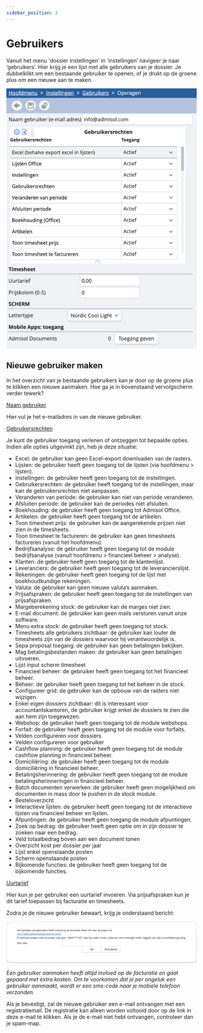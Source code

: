 ```yaml
---
sidebar_position: 3
---
```


# Gebruikers

Vanuit het menu 'dossier instellingen' in ‘instellingen’ navigeer je naar ‘gebruikers’. Hier krijg je een lijst met alle gebruikers van je dossier. Je dubbelklikt om een bestaande gebruiker te openen, of je drukt op de groene plus om een nieuwe aan te maken. 

![alt text](../../../../resources/dossierinstellingen/image-11.png)

## Nieuwe gebruiker maken

In het overzicht van je bestaande gebruikers kan je door op de groene plus te klikken een nieuwe aanmaken. Hoe ga je in bovenstaand vervolgscherm verder tewerk? 

<u>Naam gebruiker</u>

Hier vul je het e-mailadres in van de nieuwe gebruiker.

<u>Gebruikersrechten</u>

Je kunt de gebruiker toegang verlenen of ontzeggen tot bepaalde opties. Indien alle opties uitgevinkt zijn, heb je deze situatie: 

- Excel: de gebruiker kan geen Excel-export downloaden van de rasters.
-  Lijsten: de gebruiker heeft geen toegang tot de lijsten (via hoofdmenu > lijsten).
-  Instellingen: de gebruiker heeft geen toegang tot de instellingen.
-  Gebruikersrechten: de gebruiker heeft toegang tot de instellingen, maar kan de gebruikersrechten niet aanpassen.
-  Veranderen van periode: de gebruiker kan niet van periode veranderen.
-  Afsluiten periode: de gebruiker kan de periodes niet afsluiten.
-  Boekhouding: de gebruiker heeft geen toegang tot Admisol Office.
-  Artikelen: de gebruiker heeft geen toegang tot de artikelen.
-  Toon timesheet prijs: de gebruiker kan de aangerekende prijzen niet zien in de timesheets.
-  Toon timesheet te factureren: de gebruiker kan geen timesheets factureren (vanuit het hoofdmenu).
-  Bedrijfsanalyse: de gebruiker heeft geen toegang tot de module bedrijfsanalyse (vanuit hoofdmenu > financieel beheer > analyse).
-  Klanten: de gebruiker heeft geen toegang tot de klantenlijst.
-  Leveranciers: de gebruiker heeft geen toegang tot de leverancierslijst.
-  Rekeningen: de gebruiker heeft geen toegang tot de lijst met boekhoudkundige rekeningen.
-  Valuta: de gebruiker kan geen nieuwe valuta’s aanmaken.
-  Prijsafspraken: de gebruiker heeft geen toegang tot de instellingen van prijsafspraken. 
-  Margeberekening stock: de gebruiker kan de marges niet zien.
-  E-mail document: de gebruiker kan geen mails versturen vanuit onze software.
-  Menu extra stock: de gebruiker heeft geen toegang tot stock.
-  Timesheets alle gebruikers zichtbaar: de gebruiker kan louter de timesheets zijn van de dossiers waarvoor hij verantwoordelijk is.
-  Sepa proposal toegang: de gebruiker kan geen betalingen bekijken.
-  Mag betalingsbestanden maken: de gebruiker kan geen betalingen uitvoeren. 
-  Lijst input scherm timesheet
-  Financieel beheer: de gebruiker heeft geen toegang tot het financieel beheer.  
-  Beheer: de gebruiker heeft geen toegang tot het beheer in de stock.
-  Configureer grid: de gebruiker kan de opbouw van de rasters niet wijzigen.
-  Enkel eigen dossiers zichtbaar: dit is interessant voor accountantskantoren, de gebruiker krijgt enkel de dossiers te zien die aan hem zijn toegewezen. 
-  Webshop: de gebruiker heeft geen toegang tot de module webshops.
-  Forfait: de gebruiker heeft geen toegang tot de module voor forfaits. 
-  Velden configureren voor dossiers
-  Velden configureren voor gebruiker
-  Cashflow planning: de gebruiker heeft geen toegang tot de module cashflow planning in financieel beheer.
-  Domiciliëring: de gebruiker heeft geen toegang tot de module domiciliëring in financieel beheer.
-  Betalingsherinnering: de gebruiker heeft geen toegang tot de module betalingsherinneringen in financieel beheer. 
-  Batch documenten verwerken: de gebruiker heeft geen mogelijkheid om documenten in mass door te pushen in de stock module.
-  Besteloverzicht
-  Interactieve lijsten: de gebruiker heeft geen toegang tot de interactieve lijsten via financieel beheer en lijsten. 
-  Afpuntingen: de gebruiker heeft geen toegang de module afpuntingen. 
-  Zoek op bedrag: de gebruiker heeft geen optie om in zijn dossier te zoeken naar een bedrag.
-  Veld totaalbedrag boven aan een document tonen
-  Overzicht kost per dossier per jaar
-  Lijst enkel openstaande posten 
-  Scherm openstaande posten
-  Bijkomende functies: de gebruiker heeft geen toegang tot de bijkomende functies.


<u>Uurtarief</u>

Hier kun je per gebruiker een uurtarief invoeren. Via prijsafspraken kun je dit tarief toepassen bij facturatie en timesheets.

Zodra je de nieuwe gebruiker bewaart, krijg je onderstaand bericht: 

![alt text](../../../../resources/dossierinstellingen/image-12.png)

*Een gebruiker aanmaken heeft altijd invloed op de facturatie en gaat gepaard met extra kosten. Om te voorkomen dat je per ongeluk een gebruiker aanmaakt, wordt er een sms-code naar je mobiele telefoon verzonden.*

Als je bevestigt, zal de nieuwe gebruiker een e-mail ontvangen met een registratiemail. De registratie kan alleen worden voltooid door op de link in deze e-mail te klikken. Als je de e-mail niet hebt ontvangen, controleer dan je spam-map.

